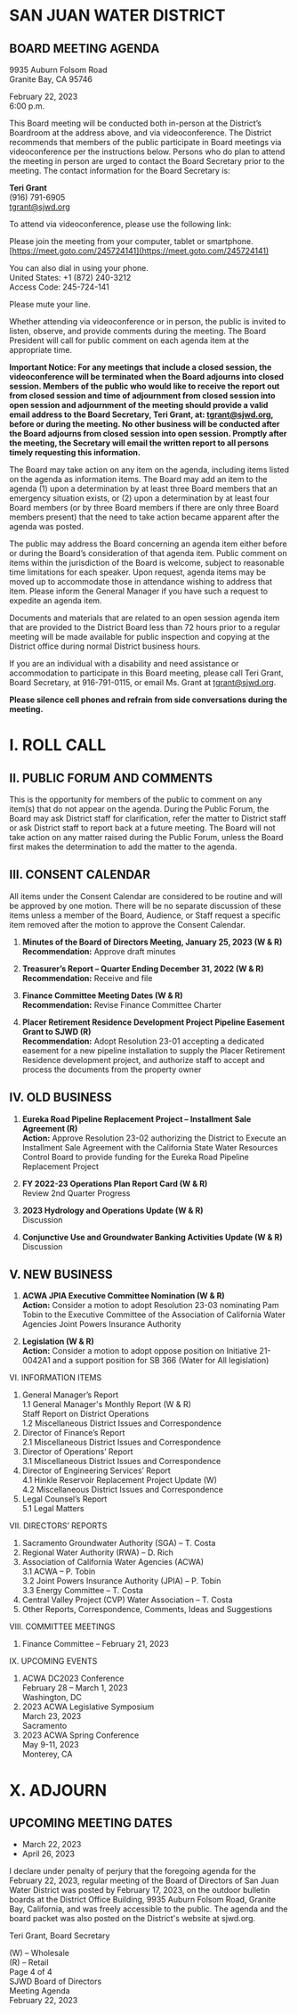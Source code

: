 <!-- Page 1 -->
# SAN JUAN WATER DISTRICT  
## BOARD MEETING AGENDA  
9935 Auburn Folsom Road  
Granite Bay, CA 95746  

February 22, 2023  
6:00 p.m.  

This Board meeting will be conducted both in-person at the District’s Boardroom at the address above, and via videoconference. The District recommends that members of the public participate in Board meetings via videoconference per the instructions below. Persons who do plan to attend the meeting in person are urged to contact the Board Secretary prior to the meeting. The contact information for the Board Secretary is:  

**Teri Grant**  
(916) 791-6905  
tgrant@sjwd.org  

To attend via videoconference, please use the following link:  

Please join the meeting from your computer, tablet or smartphone.  
[https://meet.goto.com/245724141](https://meet.goto.com/245724141)  

You can also dial in using your phone.  
United States: +1 (872) 240-3212  
Access Code: 245-724-141  

Please mute your line.  

Whether attending via videoconference or in person, the public is invited to listen, observe, and provide comments during the meeting. The Board President will call for public comment on each agenda item at the appropriate time.  

**Important Notice: For any meetings that include a closed session, the videoconference will be terminated when the Board adjourns into closed session. Members of the public who would like to receive the report out from closed session and time of adjournment from closed session into open session and adjournment of the meeting should provide a valid email address to the Board Secretary, Teri Grant, at: tgrant@sjwd.org, before or during the meeting. No other business will be conducted after the Board adjourns from closed session into open session. Promptly after the meeting, the Secretary will email the written report to all persons timely requesting this information.**  

The Board may take action on any item on the agenda, including items listed on the agenda as information items. The Board may add an item to the agenda (1) upon a determination by at least three Board members that an emergency situation exists, or (2) upon a determination by at least four Board members (or by three Board members if there are only three Board members present) that the need to take action became apparent after the agenda was posted.  

The public may address the Board concerning an agenda item either before or during the Board’s consideration of that agenda item. Public comment on items within the jurisdiction of the Board is welcome, subject to reasonable time limitations for each speaker. Upon request, agenda items may be moved up to accommodate those in attendance wishing to address that item. Please inform the General Manager if you have such a request to expedite an agenda item.  

Documents and materials that are related to an open session agenda item that are provided to the District Board less than 72 hours prior to a regular meeting will be made available for public inspection and copying at the District office during normal District business hours.  

If you are an individual with a disability and need assistance or accommodation to participate in this Board meeting, please call Teri Grant, Board Secretary, at 916-791-0115, or email Ms. Grant at tgrant@sjwd.org.  

**Please silence cell phones and refrain from side conversations during the meeting.**
<!-- Page 2 -->
# I. ROLL CALL

## II. PUBLIC FORUM AND COMMENTS
This is the opportunity for members of the public to comment on any item(s) that do not appear on the agenda. During the Public Forum, the Board may ask District staff for clarification, refer the matter to District staff or ask District staff to report back at a future meeting. The Board will not take action on any matter raised during the Public Forum, unless the Board first makes the determination to add the matter to the agenda.

## III. CONSENT CALENDAR
All items under the Consent Calendar are considered to be routine and will be approved by one motion. There will be no separate discussion of these items unless a member of the Board, Audience, or Staff request a specific item removed after the motion to approve the Consent Calendar.

1. **Minutes of the Board of Directors Meeting, January 25, 2023 (W & R)**  
   **Recommendation:** Approve draft minutes

2. **Treasurer’s Report – Quarter Ending December 31, 2022 (W & R)**  
   **Recommendation:** Receive and file

3. **Finance Committee Meeting Dates (W & R)**  
   **Recommendation:** Revise Finance Committee Charter

4. **Placer Retirement Residence Development Project Pipeline Easement Grant to SJWD (R)**  
   **Recommendation:** Adopt Resolution 23-01 accepting a dedicated easement for a new pipeline installation to supply the Placer Retirement Residence development project, and authorize staff to accept and process the documents from the property owner

## IV. OLD BUSINESS
1. **Eureka Road Pipeline Replacement Project – Installment Sale Agreement (R)**  
   **Action:** Approve Resolution 23-02 authorizing the District to Execute an Installment Sale Agreement with the California State Water Resources Control Board to provide funding for the Eureka Road Pipeline Replacement Project

2. **FY 2022-23 Operations Plan Report Card (W & R)**  
   Review 2nd Quarter Progress

3. **2023 Hydrology and Operations Update (W & R)**  
   Discussion

4. **Conjunctive Use and Groundwater Banking Activities Update (W & R)**  
   Discussion

## V. NEW BUSINESS
1. **ACWA JPIA Executive Committee Nomination (W & R)**  
   **Action:** Consider a motion to adopt Resolution 23-03 nominating Pam Tobin to the Executive Committee of the Association of California Water Agencies Joint Powers Insurance Authority

2. **Legislation (W & R)**  
   **Action:** Consider a motion to adopt oppose position on Initiative 21-0042A1 and a support position for SB 366 (Water for All legislation)
<!-- Page 3 -->
VI. INFORMATION ITEMS  
1. General Manager’s Report  
   1.1 General Manager's Monthly Report (W & R)  
   Staff Report on District Operations  
   1.2 Miscellaneous District Issues and Correspondence  
2. Director of Finance’s Report  
   2.1 Miscellaneous District Issues and Correspondence  
3. Director of Operations’ Report  
   3.1 Miscellaneous District Issues and Correspondence  
4. Director of Engineering Services’ Report  
   4.1 Hinkle Reservoir Replacement Project Update (W)  
   4.2 Miscellaneous District Issues and Correspondence  
5. Legal Counsel’s Report  
   5.1 Legal Matters  

VII. DIRECTORS’ REPORTS  
1. Sacramento Groundwater Authority (SGA) – T. Costa  
2. Regional Water Authority (RWA) – D. Rich  
3. Association of California Water Agencies (ACWA)  
   3.1 ACWA – P. Tobin  
   3.2 Joint Powers Insurance Authority (JPIA) – P. Tobin  
   3.3 Energy Committee – T. Costa  
4. Central Valley Project (CVP) Water Association – T. Costa  
5. Other Reports, Correspondence, Comments, Ideas and Suggestions  

VIII. COMMITTEE MEETINGS  
1. Finance Committee – February 21, 2023  

IX. UPCOMING EVENTS  
1. ACWA DC2023 Conference  
   February 28 – March 1, 2023  
   Washington, DC  
2. 2023 ACWA Legislative Symposium  
   March 23, 2023  
   Sacramento  
3. 2023 ACWA Spring Conference  
   May 9-11, 2023  
   Monterey, CA  
<!-- Page 4 -->
# X. ADJOURN

## UPCOMING MEETING DATES
- March 22, 2023
- April 26, 2023

I declare under penalty of perjury that the foregoing agenda for the February 22, 2023, regular meeting of the Board of Directors of San Juan Water District was posted by February 17, 2023, on the outdoor bulletin boards at the District Office Building, 9935 Auburn Folsom Road, Granite Bay, California, and was freely accessible to the public. The agenda and the board packet was also posted on the District's website at sjwd.org.

Teri Grant, Board Secretary

(W) – Wholesale  
(R) – Retail  
Page 4 of 4  
SJWD Board of Directors  
Meeting Agenda  
February 22, 2023  
